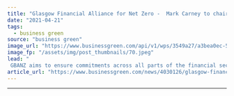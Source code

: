 ```yaml
---
title: "Glasgow Financial Alliance for Net Zero -  Mark Carney to chair net zero umbrella forum for global financial sector"
date: "2021-04-21"
tags: 
  - business green
source: "business green"
image_url: "https://www.businessgreen.com/api/v1/wps/3549a27/a3bea0ec-5650-44e1-9002-1635d9a94998/4/carney-mark-2015-new-185x114.jpeg"
image_fp: "/assets/img/post_thumbnails/70.jpeg"
lead: "
 GBANZ aims to ensure commitments across all parts of the financial sector are ‘coordinated and ambitious’, but campaigners warn scheme falls short of aligning sector's activity with global climate goals ..."
article_url: "https://www.businessgreen.com/news/4030126/glasgow-financial-alliance-net-zero-mark-carney-chair-net-zero-umbrella-forum-global-financial-sector"
---
```


---
